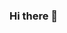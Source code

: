 ### Hi there 👋

<!--
**emochka2007/emochka2007** is a ✨ _special_ ✨ repository because its `README.md` (this file) appears on your GitHub profile.

Here are some ideas to get you started:
[![emochka2007's GitHub stats](https://github-readme-stats.vercel.app/api?username=emochka2007)](https://github.com/anuraghazra/github-readme-stats)
- 🔭 I’m currently working on ...
- 🌱 I’m currently learning ...
- 👯 I’m looking to collaborate on ...
- 🤔 I’m looking for help with ...
- 💬 Ask me about ...
- 📫 How to reach me: ...
- 😄 Pronouns: ...
- ⚡ Fun fact: ...
-->
